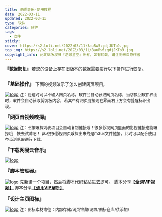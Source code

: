 ```yaml
---
title: 萌虎音乐-使用教程
date: 2022-03-11
updated: 2022-03-11
type: 软件
categories: 软件
tags: 
  - 软件
sticky: 
cover: https://s2.loli.net/2022/03/11/BauRw5zgdjJKTo9.jpg
top_img: https://s2.loli.net/2022/03/11/BauRw5zgdjJKTo9.jpg
copyright_info: 此文章版权归『浩渺星空』所有，如有转载，请注明来自原作者
---
```

**『数据恢复』**
若您的设备上存在旧版本的数据需要进行以下操作进行恢复。
<div align="center">
<img src="https://s2.loli.net/2022/01/25/fW4b2Z9aVxn6vs5.jpg" height="" alt="" > 
</div>

<font size=3>**『基础操作』**</font>
下面的视频演示了怎么创建网页项目。

[![logo](https://i.loli.net/2021/10/09/J36SZYDAuRknECe.png)](https://cdn.jsdelivr.net/gh/fantastic-luke/myBox/网页锦藏-基础操作.mp4)
<font size=2>注：创建时可以不输入网页名称，软件会自动获取网页名称，当切换回软件界面时，软件会自动获取剪切板内容，若其中有网页链接则在界面右上方会有提醒标识出现。</font>

<font size=3>**『网页音视频嗅探』**</font>

[![logo](https://i.loli.net/2021/10/09/J36SZYDAuRknECe.png)](https://cdn.jsdelivr.net/gh/fantastic-luke/myBox/网页锦藏-音视频嗅探.mp4 )
<font size=2>注：长按嗅探列表项目会自动复制链接哦！很多影视网页里面的影视链接也能嗅探哦！快去试试吧！
ps:很多影视网页嗅探出来的是m3u8文件链接，此时可以配合使用夸克浏览器进行下载。</font>

<font size=3>**『下载网易云音乐』**</font>

[![logo](https://i.loli.net/2021/10/09/J36SZYDAuRknECe.png)](https://cdn.jsdelivr.net/gh/fantastic-luke/myBox/网页锦藏-网易云音乐下载.mp4)

<font size=3>**『脚本管理器』**</font>

[![logo](https://i.loli.net/2021/10/09/J36SZYDAuRknECe.png)](https://cdn.jsdelivr.net/gh/fantastic-luke/myBox/网页锦藏-脚本使用.mp4)
先新建一个项目，然后将脚本代码粘贴进去即可。
脚本分享[**【全网VIP视频】**](https://wwi.lanzoui.com/inkr4tul1ub)
脚本分享[**【通用VIP解析】**](https://wwi.lanzoul.com/if0Wbz95jwf)

<font size=3>**『设计主页图标』**</font>

[![logo](https://i.loli.net/2021/10/09/J36SZYDAuRknECe.png)](https://cdn.jsdelivr.net/gh/fantastic-luke/myBox/网页锦藏-图标设计教程.mp4 )
<font size=2>注：图标素材路径：内部存储/网页锦藏/设置/图标仓库/供添加/</font>